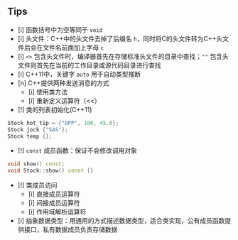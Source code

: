 ## Tips
- [i] 函数括号中为空等同于 `void`
- [i] 头文件：C++中的头文件去掉了后缀名 `h`，同时将C的头文件转为C++头文件后会在文件名前面加上字母 `c`
- [i] `<>` 包含头文件时，编译器首先在存储标准头文件的目录中查找；`""` 包含头文件则首先在当前的工作目录或源代码目录进行查找
- [i] C++11中，关键字 `auto` 用于自动类型推断
- [n] C++提供两种发送消息的方式
	- [i] 使用类方法
	- [i] 重新定义运算符（<<）
- [!] 类的列表初始化(C++11)
```cpp
Stock hot_tip = {"DPP", 100, 45.0};
Stock jock {"SAS"};
Stock temp {};
```
- [!] `const` 成员函数：保证不会修改调用对象
```cpp
void show() const;
void Stock::show() const {}
```
- [!] 类成员访问
	- [i] 直接成员运算符
	- [i] 间接成员运算符
	- [i] 作用域解析运算符
- [i] 抽象数据类型：用通用的方式描述数据类型，适合类实现，公有成员函数提供接口，私有数据成员负责存储数据 